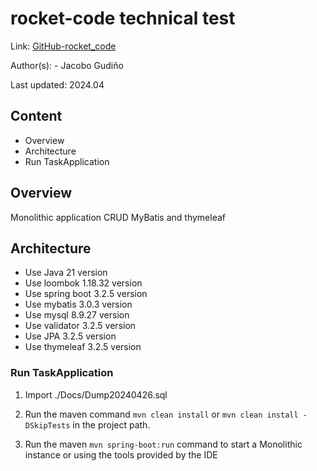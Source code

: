 # rocket-code technical test

Link: [GitHub-rocket_code](https://github.com/JacoboGudinoGonzalez/rocket_code.git)

Author(s): - Jacobo Gudiño 

Last updated: 2024.04

## Content

- Overview
- Architecture
- Run TaskApplication

## Overview

Monolithic application CRUD MyBatis and thymeleaf
## Architecture

  - Use Java 21 version
  - Use loombok 1.18.32 version
  - Use spring boot 3.2.5 version
  - Use mybatis 3.0.3 version
  - Use mysql 8.9.27 version
  - Use validator 3.2.5 version
  - Use JPA 3.2.5 version
  - Use thymeleaf 3.2.5 version

### Run TaskApplication

1. Import ./Docs/Dump20240426.sql

2. Run the maven command `mvn clean install` or `mvn clean install -DSkipTests` in the project path.

3. Run the maven `mvn spring-boot:run` command to start a Monolithic instance or using the tools provided by the IDE
